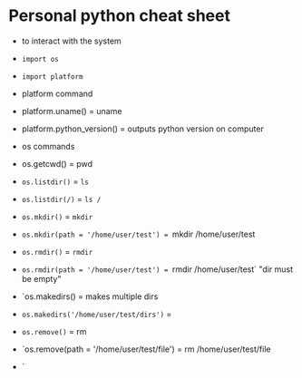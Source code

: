 # Personal python cheat sheet

- to interact with the system
 - `import os`
 - `import platform`

- platform command
 - platform.uname() = uname
 - platform.python_version() = outputs python version on computer


- os commands
 - os.getcwd() = pwd
 - `os.listdir()` = `ls`
  - `os.listdir(/)` = `ls /`
 - `os.mkdir()` = `mkdir`
  - `os.mkdir(path = '/home/user/test') = `mkdir /home/user/test
 - `os.rmdir()` = `rmdir`
  - `os.rmdir(path = '/home/user/test') = `rmdir /home/user/test` "dir must be empty"
 - `os.makedirs() = makes multiple dirs
  - `os.makedirs('/home/user/test/dirs')` = 
 - `os.remove()` = rm <file>
  - `os.remove(path = '/home/user/test/file') = rm /home/user/test/file
 - `

